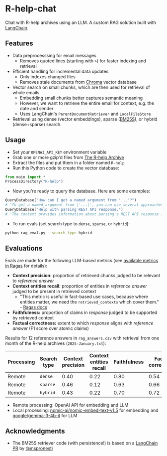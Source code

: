 # R-help-chat

Chat with R-help archives using an LLM. A custom RAG solution built with [LangChain](https://www.langchain.com/).

## Features

- Data preprocesssing for email messages
  - Removes quoted lines (starting with `>`) for faster indexing and retrieval
- Efficient handling for incremental data updates
  - Only indexes changed files
  - Removes stale documents from [Chroma](https://github.com/chroma-core/chroma) vector database
- Vector search on small chunks, which are then used for retrieval of whole emails
  - Embedding small chunks better captures semantic meaning
  - However, we want to retrieve the entire email for context, e.g. the date and sender
  - Uses LangChain's `ParentDocumentRetriever` and `LocalFileStore`
- Retrieval using dense (vector embeddings), sparse ([BM25S](https://github.com/xhluca/bm25s)), or hybrid (dense+sparse) search.

## Usage

- Set your `OPENAI_API_KEY` environment variable
- Grab one or more gzip'd files from [The R-help Archive](https://stat.ethz.ch/pipermail/r-help/)
- Extract the files and put them in a folder named `R-help`
- Run this Python code to create the vector database:

```python
from main import *
ProcessDirectory("R-help")
```

- Now you're ready to query the database. Here are some examples:

```python
QueryDatabase("How can I get a named argument from '...'?")
# 'To get a named argument from \'...\', you can use several approaches as discussed in the context. Here are a few methods ...'
QueryDatabase("Help with parsing REST API response.")
# 'The context provides information about parsing a REST API response in JSON format using R. Specifically, it mentions that the response from the API endpoint is in JSON format and suggests using the `jsonlite` package to parse it. ...'
```

- To run evals (set search type to `dense`, `sparse`, or `hybrid`):

```sh
python rag_eval.py --search_type hybrid
```

## Evaluations

Evals are made for the following LLM-based metrics (see [available metrics in Ragas](https://docs.ragas.io/en/stable/concepts/metrics/available_metrics/) for details):

- **Context precision:** proportion of retrieved chunks judged to be relevant to *reference answer*
- **Context entities recall:** proportion of entities in *reference answer* judged to be present in retrieved context
  - "This metric is useful in fact-based use cases, because where entities matter, we need the `retrieved_contexts` which cover them." - [Ragas docs](https://docs.ragas.io/en/stable/concepts/metrics/available_metrics/context_entities_recall/)
- **Faithfulness:** proportion of claims in *response* judged to be supported by retrieved context
- **Factual correctness:** extent to which *response* aligns with *reference answer* (F1 score over atomic claims)

Results for 12 reference answers in `rag_answers.csv` with retrieval from one month of the R-help archives (`2025-January.txt`):

| Processing | Search type | Context precision | Context entities recall | Faithfulness | Factual correctness |
|-|-|-|-|-|-|
| Remote | `dense`  | 0.40 | 0.22 | 0.80 | 0.54 |
| Remote | `sparse` | 0.46 | 0.12 | 0.63 | 0.66 |
| Remote | `hybrid` | 0.43 | 0.22 | 0.70 | 0.72 |

- Remote processing: OpenAI API for embedding and LLM
- Local processing: [nomic-ai/nomic-embed-text-v1.5](https://huggingface.co/nomic-ai/nomic-embed-text-v1.5) for embedding and [google/gemma-3-4b-it](https://huggingface.co/google/gemma-3-4b-it) for LLM

## Acknowledgments

- The BM25S retriever code (with persistence!) is based on a [LangChain PR](https://github.com/langchain-ai/langchain/pull/28123) by [@mspronesti](https://github.com/mspronesti)
